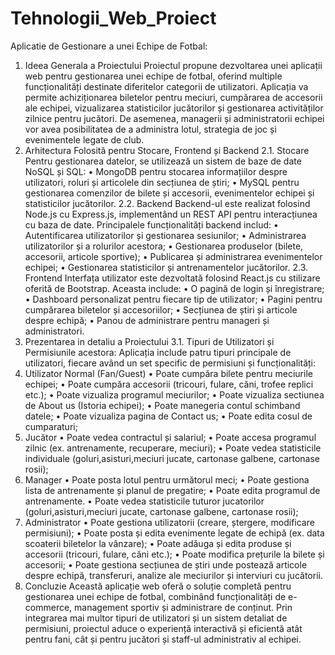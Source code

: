 # Tehnologii_Web_Proiect

Aplicatie de Gestionare a unei Echipe de Fotbal: 

 
1. Ideea Generala a Proiectului
Proiectul propune dezvoltarea unei aplicații web pentru gestionarea unei echipe de fotbal, oferind multiple funcționalități destinate diferitelor categorii de utilizatori. Aplicația va permite achiziționarea biletelor pentru meciuri, cumpărarea de accesorii ale echipei, vizualizarea statisticilor jucătorilor și gestionarea activităților zilnice pentru jucători. De asemenea, managerii și administratorii echipei vor avea posibilitatea de a administra lotul, strategia de joc și evenimentele legate de club.
2. Arhitectura Folosită pentru Stocare, Frontend și Backend
2.1. Stocare
Pentru gestionarea datelor, se utilizează un sistem de baze de date NoSQL și SQL:
•	MongoDB pentru stocarea informațiilor despre utilizatori, roluri și articolele din secțiunea de știri;
•	MySQL pentru gestionarea comenzilor de bilete și accesorii, evenimentelor echipei și statisticilor jucătorilor.
2.2. Backend
Backend-ul este realizat folosind Node.js cu Express.js, implementând un REST API pentru interacțiunea cu baza de date. Principalele funcționalități backend includ:
•	Autentificarea utilizatorilor și gestionarea sesiunilor;
•	Administrarea utilizatorilor și a rolurilor acestora;
•	Gestionarea produselor (bilete, accesorii, articole sportive);
•	Publicarea și administrarea evenimentelor echipei;
•	Gestionarea statisticilor și antrenamentelor jucătorilor.
2.3. Frontend
Interfața utilizator este dezvoltată folosind React.js cu stilizare oferită de Bootstrap. Aceasta include:
•	O pagină de login și înregistrare;
•	Dashboard personalizat pentru fiecare tip de utilizator;
•	Pagini pentru cumpărarea biletelor și accesoriilor;
•	Secțiunea de știri și articole despre echipă;
•	Panou de administrare pentru manageri și administratori.
3. Prezentarea in detaliu a Proiectului 
3.1. Tipuri de Utilizatori și Permisiunile acestora:
Aplicația include patru tipuri principale de utilizatori, fiecare având un set specific de permisiuni și funcționalități:
1. Utilizator Normal (Fan/Guest)
•	Poate cumpăra bilete pentru meciurile echipei;
•	Poate cumpăra accesorii (tricouri, fulare, căni, trofee replici etc.);
•	Poate vizualiza programul meciurilor;
•	Poate vizualiza sectiunea de About us (Istoria echipei);
•	Poate manegeria contul schimband datele;
•	Poate vizualiza pagina de Contact us;
•	Poate edita cosul de cumparaturi;
2. Jucător
•	Poate vedea contractul și salariul;
•	Poate accesa programul zilnic (ex. antrenamente, recuperare, meciuri);
•	Poate vedea statisticile individuale (goluri,asisturi,meciuri jucate, cartonase galbene, cartonase rosii);
3. Manager
•	Poate posta lotul pentru următorul meci;
•	Poate gestiona lista de antrenamente și planul de pregatire;
•	Poate edita programul de antrenamente.
•	Poate vedea statisticile tuturor jucatorilor (goluri,asisturi,meciuri jucate, cartonase galbene, cartonase rosii);
4. Administrator
•	Poate gestiona utilizatorii (creare, ștergere, modificare permisiuni);
•	Poate posta și edita evenimente legate de echipă (ex. data scoaterii biletelor la vânzare);
•	Poate adăuga și edita produse și accesorii (tricouri, fulare, căni etc.);
•	Poate modifica prețurile la bilete și accesorii;
•	Poate gestiona secțiunea de știri unde postează articole despre echipă, transferuri, analize ale meciurilor și interviuri cu jucătorii.
4. Concluzie
Această aplicație web oferă o soluție completă pentru gestionarea unei echipe de fotbal, combinând funcționalități de e-commerce, management sportiv și administrare de conținut. Prin integrarea mai multor tipuri de utilizatori și un sistem detaliat de permisiuni, proiectul aduce o experiență interactivă și eficientă atât pentru fani, cât și pentru jucători și staff-ul administrativ al echipei.
